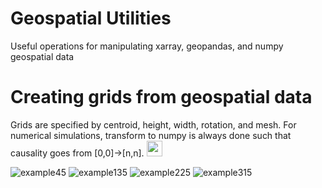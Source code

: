 # Geospatial Utilities
Useful operations for manipulating xarray, geopandas, and numpy geospatial data

# Creating grids from geospatial data
Grids are specified by centroid, height, width, rotation, and mesh. For numerical simulations, transform to numpy is always done such that causality goes from [0,0]->[n,n].
<img src='https://github.com/alisonpeard/geospatial_utils/assets/41169293/883fc1b0-3532-4880-b6bb-97c674f3aa8d' width='25'>

![example45](https://github.com/alisonpeard/geospatial_utils/assets/41169293/54107eeb-fad0-4722-b56d-2abe7a14103b)
![example135](https://github.com/alisonpeard/geospatial_utils/assets/41169293/ce0c3e99-dc36-415b-9437-3826ae3318b5)
![example225](https://github.com/alisonpeard/geospatial_utils/assets/41169293/6b726280-511f-4b0d-90c4-86251d12a6cd)
![example315](https://github.com/alisonpeard/geospatial_utils/assets/41169293/55f6ba7b-32b5-4f60-878c-0dd5d9f44440)
